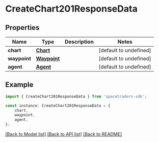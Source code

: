 # CreateChart201ResponseData


## Properties

Name | Type | Description | Notes
------------ | ------------- | ------------- | -------------
**chart** | [**Chart**](Chart.md) |  | [default to undefined]
**waypoint** | [**Waypoint**](Waypoint.md) |  | [default to undefined]
**agent** | [**Agent**](Agent.md) |  | [default to undefined]

## Example

```typescript
import { CreateChart201ResponseData } from 'spacetraders-sdk';

const instance: CreateChart201ResponseData = {
    chart,
    waypoint,
    agent,
};
```

[[Back to Model list]](../README.md#documentation-for-models) [[Back to API list]](../README.md#documentation-for-api-endpoints) [[Back to README]](../README.md)
